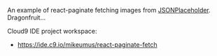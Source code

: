 An example of react-paginate fetching images from [JSONPlaceholder](http://jsonplaceholder.typicode.com/). Dragonfruit...

Cloud9 IDE project workspace:
- https://ide.c9.io/mikeumus/react-paginate-fetch